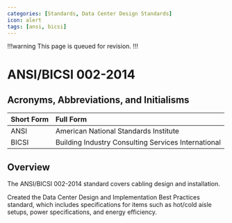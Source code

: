 ```yaml
---
categories: [Standards, Data Center Design Standards]
icon: alert
tags: [ansi, bicsi]
---
```


!!!warning
This page is queued for revision.
!!!

# ANSI/BICSI 002-2014

## Acronyms, Abbreviations, and Initialisms

Short Form | Full Form
:--- | :---
ANSI | American National Standards Institute
BICSI | Building Industry Consulting Services International

## Overview

The ANSI/BICSI 002-2014 standard covers cabling design and installation.

Created the Data Center Design and Implementation Best Practices standard, which includes specifications for items such as hot/cold aisle setups, power specifications, and energy efficiency.
